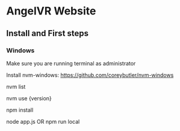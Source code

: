 # AngelVR Website

## Install and First steps

### Windows
Make sure you are running terminal as administrator

Install nvm-windows: https://github.com/coreybutler/nvm-windows

nvm list

nvm use {version}

npm install

node app.js OR npm run local